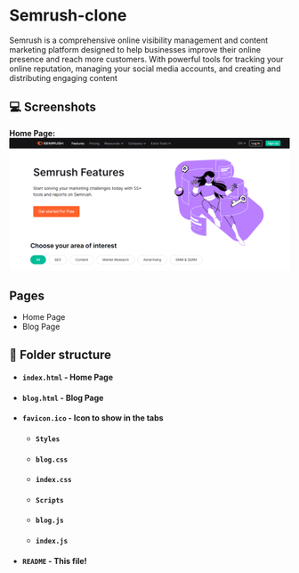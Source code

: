 # Semrush-clone
Semrush is a comprehensive online visibility management and content marketing platform designed to help businesses improve their online presence and reach more customers. With powerful tools for tracking your online reputation, managing your social media accounts, and creating and distributing engaging content

## 💻 Screenshots

**Home Page:**
![Homepage](https://github.com/Dhanush-Saji/Semrush-clone/blob/main/images/semrush_homepage.png)



## Pages

- Home Page
- Blog Page

##  📁 Folder structure
- #### `index.html` - Home Page
- #### `blog.html` - Blog Page
- #### `favicon.ico` - Icon to show in the tabs
    - #### `Styles`
     - #### `blog.css`
     - #### `index.css`
    - #### `Scripts`
     - #### `blog.js`
     - #### `index.js`
- #### `README` - This file!
